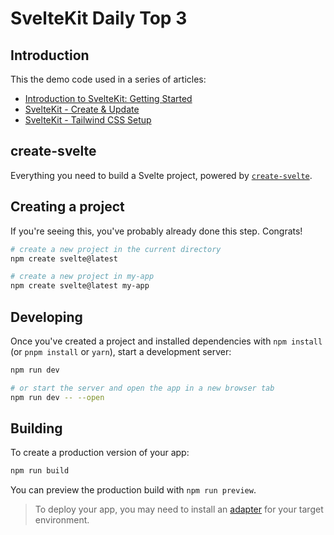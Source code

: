 # SvelteKit Daily Top 3


## Introduction

This the demo code used in a series of articles:

- [Introduction to SvelteKit: Getting Started](https://blog.justinramel.com/introduction-to-sveltekit-getting-started)
- [SvelteKit - Create & Update](https://blog.justinramel.com/sveltekit-create-update)
- [SvelteKit - Tailwind CSS Setup](https://blog.justinramel.com/sveltekit-tailwind-css-setup)


## create-svelte

Everything you need to build a Svelte project, powered by [`create-svelte`](https://github.com/sveltejs/kit/tree/master/packages/create-svelte).

## Creating a project

If you're seeing this, you've probably already done this step. Congrats!

```bash
# create a new project in the current directory
npm create svelte@latest

# create a new project in my-app
npm create svelte@latest my-app
```

## Developing

Once you've created a project and installed dependencies with `npm install` (or `pnpm install` or `yarn`), start a development server:

```bash
npm run dev

# or start the server and open the app in a new browser tab
npm run dev -- --open
```

## Building

To create a production version of your app:

```bash
npm run build
```

You can preview the production build with `npm run preview`.

> To deploy your app, you may need to install an [adapter](https://kit.svelte.dev/docs/adapters) for your target environment.
